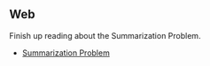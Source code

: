 ## Web

Finish up reading about the Summarization Problem.

* [Summarization Problem](https://www.hiredintech.com/classrooms/system-design/lesson/101)